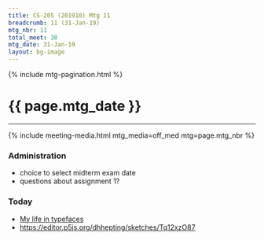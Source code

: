 ```yaml
---
title: CS-205 (201910) Mtg 11
breadcrumb: 11 (31-Jan-19)
mtg_nbr: 11
total_meet: 38
mtg_date: 31-Jan-19
layout: bg-image
---
```

{% include mtg-pagination.html %}
<h1 class="text-center">{{ page.mtg_date }}</h1>
<hr />
{% include meeting-media.html mtg_media=off_med mtg=page.mtg_nbr %}

### Administration
* choice to select midterm exam date
* questions about assignment 1?

### Today
* [My life in typefaces](https://www.ted.com/talks/matthew_carter_my_life_in_typefaces)
* <https://editor.p5js.org/dhhepting/sketches/Tq12xzO87>
